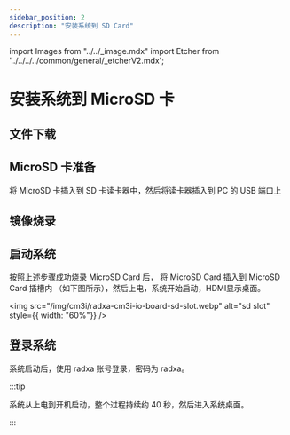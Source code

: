 ```yaml
---
sidebar_position: 2
description: "安装系统到 SD Card"
---
```


import Images from "../../\_image.mdx"
import Etcher from '../../../../common/general/\_etcherV2.mdx';

# 安装系统到 MicroSD 卡

## 文件下载

<Images loader={false} system_img={true} spi_img={false} />

## MicroSD 卡准备

将 MicroSD 卡插入到 SD 卡读卡器中，然后将读卡器插入到 PC 的 USB 端口上

## 镜像烧录

<Etcher/>

## 启动系统

按照上述步骤成功烧录 MicroSD Card 后， 将 MicroSD Card 插入到 MicroSD Card 插槽内 （如下图所示），然后上电，系统开始启动，HDMI显示桌面。

<img
src="/img/cm3i/radxa-cm3i-io-board-sd-slot.webp"
alt="sd slot"
style={{ width: "60%"}}
/>

## 登录系统

系统启动后，使用 radxa 账号登录，密码为 radxa。

:::tip

系统从上电到开机启动，整个过程持续约 40 秒，然后进入系统桌面。

:::
